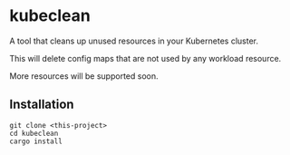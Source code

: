 # kubeclean

A tool that cleans up unused resources in your Kubernetes cluster.

This will delete config maps that are not used by any workload resource.

More resources will be supported soon.

## Installation

```
git clone <this-project>
cd kubeclean
cargo install
```
